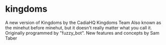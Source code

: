 # kingdoms
A new version of Kingdoms by the CadiaHQ Kingdoms Team
Also known as the minehut before minehut, but it doesn't really matter what you call it. Originally programmed by "fuzzy_bot". New features and concepts by Sam Taber
